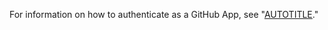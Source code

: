 For information on how to authenticate as a GitHub App, see "[AUTOTITLE](/apps/creating-github-apps/authenticating-with-a-github-app/authenticating-with-github-apps#authenticating-as-a-github-app)."
